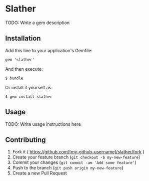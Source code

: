 # Slather

TODO: Write a gem description

## Installation

Add this line to your application's Gemfile:

    gem 'slather'

And then execute:

    $ bundle

Or install it yourself as:

    $ gem install slather

## Usage

TODO: Write usage instructions here

## Contributing

1. Fork it ( https://github.com/[my-github-username]/slather/fork )
2. Create your feature branch (`git checkout -b my-new-feature`)
3. Commit your changes (`git commit -am 'Add some feature'`)
4. Push to the branch (`git push origin my-new-feature`)
5. Create a new Pull Request
